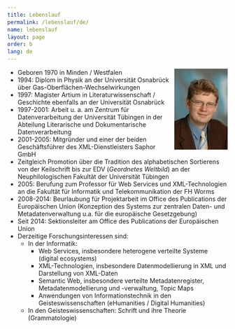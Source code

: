 ```yaml
---
title: Lebenslauf
permalink: /lebenslauf/de/
name: lebenslauf
layout: page
order: b
lang: de
---
```



<img src="/img/Marc_Wilhelm_Kuester.jpg" alt="Photo Marc Wilhelm Küster" style="float:right"/>

- Geboren 1970 in Minden / Westfalen
- 1994: Diplom in Physik an der Universität Osnabrück über Gas-Oberflächen-Wechselwirkungen
- 1997: Magister Artium in Literaturwissenschaft / Geschichte ebenfalls an der Universität Osnabrück
- 1997-2001: Arbeit u. a. am Zentrum für Datenverarbeitung der Universität Tübingen in der Abteilung Literarische und Dokumentarische Datenverarbeitung 
- 2001-2005: Mitgründer und einer der beiden Geschäftsführer des XML-Dienstleisters Saphor GmbH
- Zeitgleich Promotion über die Tradition des alphabetischen Sortierens von der Keilschrift bis zur EDV (_Geordnetes Weltbild_) an der Neuphilologischen Fakultät der Universität Tübingen 
- 2005: Berufung zum Professor für Web Services und XML-Technologien an die Fakultät für Informatik und Telekommunikation der FH Worms
- 2008-2014: Beurlaubung für Projektarbeit im Office des Publications der Europäischen Union (Konzeption des Systems zur zentralen Daten- und Metadatenverwaltung u.a. für die europäische Gesetzgebung)
- Seit 2014: Sektionsleiter am Office des Publications der Europäischen Union
- Derzeitige Forschungsinteressen sind: 
  - In der Informatik:
    - Web Services, insbesondere heterogene verteilte Systeme (digital ecosystems)
    - XML-Technologien, insbesondere Datenmodellierung in XML und Darstellung von XML-Daten
    - Semantic Web, insbesondere verteilte Metadatenregister, Metadatenmodellierung und -verwaltung, Topic Maps
    - Anwendungen von Informationstechnik in den Geisteswissenschaften (eHumanities / Digital Humanities)
  - In den Geisteswissenschaften: Schrift und ihre Theorie (Grammatologie)
